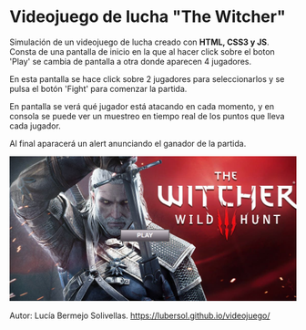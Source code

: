 # Videojuego de lucha "The Witcher"
Simulación de un videojuego de lucha creado con **HTML, CSS3 y JS**.
Consta de una pantalla de inicio en la que al hacer click sobre el boton 'Play' se cambia de pantalla a otra donde aparecen 4 jugadores.

En esta pantalla se hace click sobre 2 jugadores para seleccionarlos y se pulsa el botón 'Fight' para comenzar la partida. 

En pantalla se verá qué jugador está atacando en cada momento, y en consola se puede ver un muestreo en tiempo real de los puntos que lleva cada jugador.

Al final aparacerá un alert anunciando el ganador de la partida.

![Screenshot](Captura.png)


Autor: Lucía Bermejo Solivellas.
https://lubersol.github.io/videojuego/

